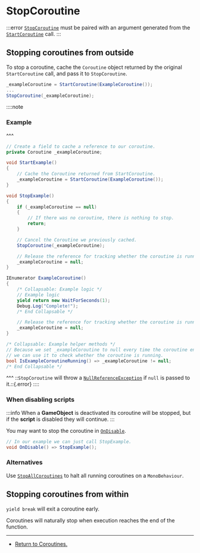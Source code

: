 # StopCoroutine

:::error
[`StopCoroutine`](https://docs.unity3d.com/ScriptReference/MonoBehaviour.StopCoroutine.html) must be paired with an argument generated from the [`StartCoroutine`](https://docs.unity3d.com/ScriptReference/MonoBehaviour.StartCoroutine.html) call.
:::

## Stopping coroutines from outside
To stop a coroutine, cache the `Coroutine` object returned by the original `StartCoroutine` call, and pass it to `StopCoroutine`.

```csharp
_exampleCoroutine = StartCoroutine(ExampleCoroutine());
...
StopCoroutine(_exampleCoroutine);
```

::::note
### Example
^^^
```csharp
// Create a field to cache a reference to our coroutine.
private Coroutine _exampleCoroutine;

void StartExample()
{
    // Cache the Coroutine returned from StartCoroutine.
    _exampleCoroutine = StartCoroutine(ExampleCoroutine());
}

void StopExample()
{
    if (_exampleCoroutine == null)
    {
        // If there was no coroutine, there is nothing to stop.
        return;
    }

    // Cancel the Coroutine we previously cached.
    StopCoroutine(_exampleCoroutine);

    // Release the reference for tracking whether the coroutine is running.
    _exampleCoroutine = null;
}

IEnumerator ExampleCoroutine()
{
    /* Collapsable: Example logic */
    // Example logic
    yield return new WaitForSeconds(1);
    Debug.Log("Complete!");
    /* End Collapsable */

    // Release the reference for tracking whether the coroutine is running.
    _exampleCoroutine = null;
}

/* Collapsable: Example helper methods */
// Because we set _exampleCoroutine to null every time the coroutine ends,
// we can use it to check whether the coroutine is running.
bool IsExampleCoroutineRunning() => _exampleCoroutine != null;
/* End Collapsable */
```
^^^ ::`StopCoroutine` will throw a [`NullReferenceException`](../Runtime%20Exceptions/NullReferenceException.md) if `null` is passed to it.::{.error}
::::

### When disabling scripts

:::info
When a **GameObject** is deactivated its coroutine will be stopped, but if the **script** is disabled they will continue.
:::

You may want to stop the coroutine in [`OnDisable`](https://docs.unity3d.com/ScriptReference/MonoBehaviour.OnDisable.html).

```csharp
// In our example we can just call StopExample.
void OnDisable() => StopExample();
```

### Alternatives

Use [`StopAllCoroutines`](https://docs.unity3d.com/ScriptReference/MonoBehaviour.StopAllCoroutines.html) to halt all running coroutines on a `MonoBehaviour`.

## Stopping coroutines from within
`yield break` will exit a coroutine early.

Coroutines will naturally stop when execution reaches the end of the function.

---
- [Return to Coroutines.](../Coroutines.md)
